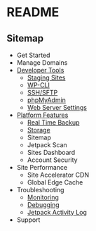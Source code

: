 # README

## Sitemap

- Get Started
- Manage Domains
- [Developer Tools](developer-tools/)
  - [Staging Sites](developer-tools/staging-sites.md)
  - [WP-CLI](developer-tools/staging-sites.md)
  - [SSH/SFTP](developer-tools/ssh-sftp.md)
  - [phpMyAdmin](developer-tools/phpmyadmin.md)
  - [Web Server Settings](developer-tools)
- [Platform Features](platform-features/)
  - [Real Time Backup](platform-features/backup.md)
  - [Storage](platform-features/storage.md)
  - Sitemap
  - Jetpack Scan
  - Sites Dashboard
  - Account Security
- Site Performance
  - Site Accelerator CDN
  - Global Edge Cache
- Troubleshooting
  - [Monitoring](troubleshooting/monitoring.md)
  - [Debugging](troubleshooting/debugging.md)
  - [Jetpack Activity Log](troubleshooting/jetpack-activity-log.md)
- Support
